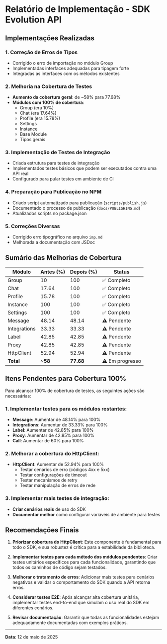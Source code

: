# Relatório de Implementação - SDK Evolution API

## Implementações Realizadas

### 1. Correção de Erros de Tipos
- Corrigido o erro de importação no módulo Group
- Implementadas interfaces adequadas para tipagem forte
- Integradas as interfaces com os métodos existentes

### 2. Melhoria na Cobertura de Testes
- **Aumento da cobertura geral**: de ~58% para 77.68%
- **Módulos com 100% de cobertura**:
  - Group (era 10%)  
  - Chat (era 17.64%)
  - Profile (era 15.78%)
  - Settings
  - Instance
  - Base Module
  - Tipos gerais

### 3. Implementação de Testes de Integração
- Criada estrutura para testes de integração
- Implementados testes básicos que podem ser executados contra uma API real
- Configurado para pular testes em ambiente de CI

### 4. Preparação para Publicação no NPM
- Criado script automatizado para publicação (`scripts/publish.js`)
- Documentado o processo de publicação (`docs/PUBLISHING.md`)
- Atualizados scripts no package.json

### 5. Correções Diversas
- Corrigido erro tipográfico no arquivo `imp.md`
- Melhorada a documentação com JSDoc

## Sumário das Melhorias de Cobertura

| Módulo       | Antes (%)  | Depois (%) | Status    |
|--------------|------------|------------|-----------|
| Group        | 10         | 100        | ✅ Completo |
| Chat         | 17.64      | 100        | ✅ Completo |
| Profile      | 15.78      | 100        | ✅ Completo |
| Instance     | 100        | 100        | ✅ Completo |
| Settings     | 100        | 100        | ✅ Completo |
| Message      | 48.14      | 48.14      | ⚠️ Pendente |
| Integrations | 33.33      | 33.33      | ⚠️ Pendente |
| Label        | 42.85      | 42.85      | ⚠️ Pendente |
| Proxy        | 42.85      | 42.85      | ⚠️ Pendente |
| HttpClient   | 52.94      | 52.94      | ⚠️ Pendente |
| **Total**    | **~58**    | **77.68**  | ⚠️ Em progresso |

## Itens Pendentes para Cobertura 100%

Para alcançar 100% de cobertura de testes, as seguintes ações são necessárias:

### 1. Implementar testes para os módulos restantes:
- **Message**: Aumentar de 48.14% para 100%
- **Integrations**: Aumentar de 33.33% para 100%
- **Label**: Aumentar de 42.85% para 100%
- **Proxy**: Aumentar de 42.85% para 100%
- **Call**: Aumentar de 60% para 100%

### 2. Melhorar a cobertura do HttpClient:
- **HttpClient**: Aumentar de 52.94% para 100%
  - Testar cenários de erro (códigos 4xx e 5xx)
  - Testar configurações de timeout
  - Testar mecanismos de retry
  - Testar manipulação de erros de rede

### 3. Implementar mais testes de integração:
- **Criar cenários reais** de uso do SDK
- **Documentar melhor** como configurar variáveis de ambiente para testes

## Recomendações Finais

1. **Priorizar cobertura do HttpClient**: Este componente é fundamental para todo o SDK, e sua robustez é crítica para a estabilidade da biblioteca.

2. **Implementar testes para cada método dos módulos pendentes**: Criar testes unitários específicos para cada funcionalidade, garantindo que todos os caminhos de código sejam testados.

3. **Melhorar o tratamento de erros**: Adicionar mais testes para cenários negativos e validar o comportamento do SDK quando a API retorna erros.

4. **Considerar testes E2E**: Após alcançar alta cobertura unitária, implementar testes end-to-end que simulam o uso real do SDK em diferentes cenários.

5. **Revisar documentação**: Garantir que todas as funcionalidades estejam adequadamente documentadas com exemplos práticos.

---

**Data**: 12 de maio de 2025
